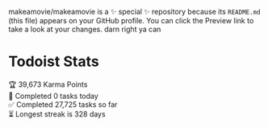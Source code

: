 makeamovie/makeamovie is a ✨ special ✨ repository because its `README.md` (this file) appears on your GitHub profile.
You can click the Preview link to take a look at your changes. darn right ya can

# Todoist Stats

<!-- TODO-IST:START -->
🏆  39,673 Karma Points           
🌸  Completed 0 tasks today           
✅  Completed 27,725 tasks so far           
⏳  Longest streak is 328 days
<!-- TODO-IST:END -->